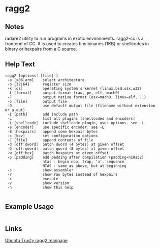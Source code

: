 # ragg2

Notes
-------
radare2 utility to run programs in exotic environments. ragg2-cc is a frontend of CC. 
It is used to creates tiny binaries (1KB) or shellcodes in binary or hexpairs from a C source.


Help Text
-------
```
ragg2 [options] [file|-]
 -a [x86|arm]    select architecture
 -b [32|64]      register size
 -k [os]         operating system's kernel (linux,bsd,osx,w32)
 -f [format]     output format (raw, pe, elf, mach0)
 -F              output native format (osx=mach0, linux=elf, ..)
 -o [file]       output file
 -O              use default output file (filename without extension or a.out)
 -I [path]       add include path
 -L              list all plugins (shellcodes and encoders)
 -i [shellcode]  include shellcode plugin, uses options. see -L
 -e [encoder]    use specific encoder. see -L
 -B [hexpairs]   append some hexpair bytes
 -c [k=v]        set configuration options
 -C [file]       append contents of file
 -d [off:dword]  patch dword (4 bytes) at given offset
 -D [off:qword]  patch qword (8 bytes) at given offset
 -w [off:hex]    patch hexpairs at given offset
 -p [padding]    add padding after compilation (padding=n10s32)
                 ntas : begin nop, trap, 'a', sequence
                 NTAS : same as above, but at beginning
 -s              show assembler
 -r              show raw bytes instead of hexpairs
 -x              execute
 -v              show version
 -h              show this help


```

Example Usage
-------


```

```

Links
-------
[Ubuntu Trusty ragg2 manpage](http://manpages.ubuntu.com/manpages/trusty/en/man1/ragg2.1.htm)
